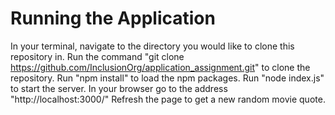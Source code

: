 # Running the Application

In your terminal, navigate to the directory you would like to clone this repository in.
Run the command "git clone https://github.com/InclusionOrg/application_assignment.git" to clone the repository.
Run "npm install" to load the npm packages.
Run "node index.js" to start the server.
In your browser go to the address "http://localhost:3000/"
Refresh the page to get a new random movie quote.
